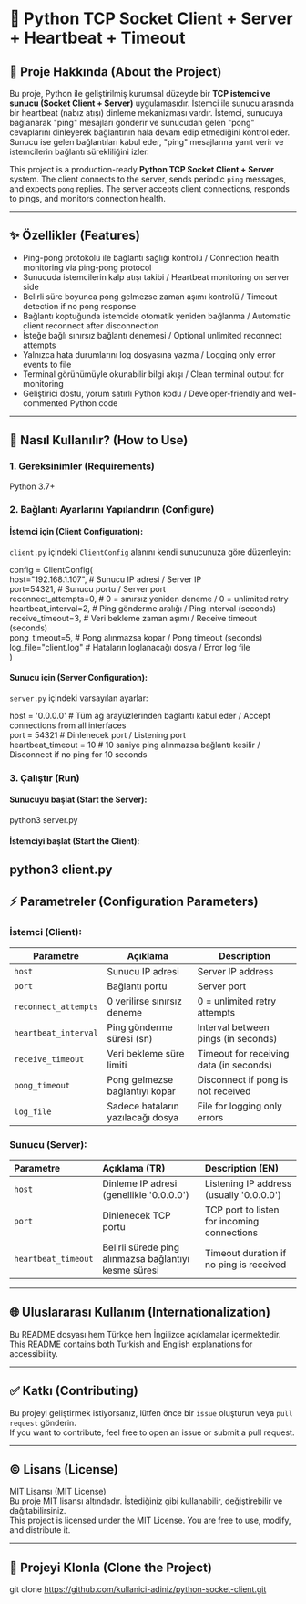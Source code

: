 # **📡 Python TCP Socket Client \+ Server \+ Heartbeat \+ Timeout**

## **🧾 Proje Hakkında (About the Project)**

Bu proje, Python ile geliştirilmiş kurumsal düzeyde bir **TCP istemci ve sunucu (Socket Client \+ Server)** uygulamasıdır. İstemci ile sunucu arasında bir heartbeat (nabız atışı) dinleme mekanizması vardır.  İstemci, sunucuya bağlanarak "ping" mesajları gönderir ve sunucudan gelen "pong" cevaplarını dinleyerek bağlantının hala devam edip etmediğini kontrol eder. Sunucu ise gelen bağlantıları kabul eder, "ping" mesajlarına yanıt verir ve istemcilerin bağlantı sürekliliğini izler.

This project is a production-ready **Python TCP Socket Client \+ Server** system. The client connects to the server, sends periodic `ping` messages, and expects `pong` replies. The server accepts client connections, responds to pings, and monitors connection health.

---

## **✨ Özellikler (Features)**

* Ping-pong protokolü ile bağlantı sağlığı kontrolü / Connection health monitoring via ping-pong protocol  
* Sunucuda istemcilerin kalp atışı takibi / Heartbeat monitoring on server side  
* Belirli süre boyunca pong gelmezse zaman aşımı kontrolü / Timeout detection if no pong response  
* Bağlantı koptuğunda istemcide otomatik yeniden bağlanma / Automatic client reconnect after disconnection  
* İsteğe bağlı sınırsız bağlantı denemesi / Optional unlimited reconnect attempts  
* Yalnızca hata durumlarını log dosyasına yazma / Logging only error events to file  
* Terminal görünümüyle okunabilir bilgi akışı / Clean terminal output for monitoring  
* Geliştirici dostu, yorum satırlı Python kodu / Developer-friendly and well-commented Python code

---

## **🔧 Nasıl Kullanılır? (How to Use)**

### **1\. Gereksinimler (Requirements)**

Python 3.7+

### **2\. Bağlantı Ayarlarını Yapılandırın (Configure)**

#### **İstemci için (Client Configuration):**

`client.py` içindeki `ClientConfig` alanını kendi sunucunuza göre düzenleyin:

config \= ClientConfig(  
    host="192.168.1.107",         \# Sunucu IP adresi / Server IP  
    port=54321,                   \# Sunucu portu / Server port  
    reconnect\_attempts=0,        \# 0 \= sınırsız yeniden deneme / 0 \= unlimited retry  
    heartbeat\_interval=2,        \# Ping gönderme aralığı / Ping interval (seconds)  
    receive\_timeout=3,           \# Veri bekleme zaman aşımı / Receive timeout (seconds)  
    pong\_timeout=5,              \# Pong alınmazsa kopar / Pong timeout (seconds)  
    log\_file="client.log"        \# Hataların loglanacağı dosya / Error log file  
)

#### **Sunucu için (Server Configuration):**

`server.py` içindeki varsayılan ayarlar:

host \= '0.0.0.0'  \# Tüm ağ arayüzlerinden bağlantı kabul eder / Accept connections from all interfaces  
port \= 54321      \# Dinlenecek port / Listening port  
heartbeat\_timeout \= 10  \# 10 saniye ping alınmazsa bağlantı kesilir / Disconnect if no ping for 10 seconds

### **3\. Çalıştır (Run)**

#### **Sunucuyu başlat (Start the Server):**

python3 server.py

#### **İstemciyi başlat (Start the Client):**

python3 client.py  
---

## **⚡ Parametreler (Configuration Parameters)**

### **İstemci (Client):**

| Parametre | Açıklama | Description |
| ----- | ----- | ----- |
| `host` | Sunucu IP adresi | Server IP address |
| `port` | Bağlantı portu | Server port |
| `reconnect_attempts` | 0 verilirse sınırsız deneme | 0 \= unlimited retry attempts |
| `heartbeat_interval` | Ping gönderme süresi (sn) | Interval between pings (in seconds) |
| `receive_timeout` | Veri bekleme süre limiti | Timeout for receiving data (in seconds) |
| `pong_timeout` | Pong gelmezse bağlantıyı kopar | Disconnect if pong is not received |
| `log_file` | Sadece hataların yazılacağı dosya | File for logging only errors |

### **Sunucu (Server):**

| Parametre | Açıklama (TR) | Description (EN) |
| :---- | :---- | :---- |
| `host` | Dinleme IP adresi (genellikle '0.0.0.0') | Listening IP address (usually '0.0.0.0') |
| `port` | Dinlenecek TCP portu | TCP port to listen for incoming connections |
| `heartbeat_timeout` | Belirli sürede ping alınmazsa bağlantıyı kesme süresi | Timeout duration if no ping is received |

---

## **🌐 Uluslararası Kullanım (Internationalization)**

Bu README dosyası hem Türkçe hem İngilizce açıklamalar içermektedir.  
This README contains both Turkish and English explanations for accessibility.

---

## **✅ Katkı (Contributing)**

Bu projeyi geliştirmek istiyorsanız, lütfen önce bir `issue` oluşturun veya `pull request` gönderin.  
If you want to contribute, feel free to open an issue or submit a pull request.

---

## **© Lisans (License)**

MIT Lisansı (MIT License)  
Bu proje MIT lisansı altındadır. İstediğiniz gibi kullanabilir, değiştirebilir ve dağıtabilirsiniz.  
This project is licensed under the MIT License. You are free to use, modify, and distribute it.

---

## **🚀 Projeyi Klonla (Clone the Project)**

git clone https://github.com/kullanici-adiniz/python-socket-client.git

